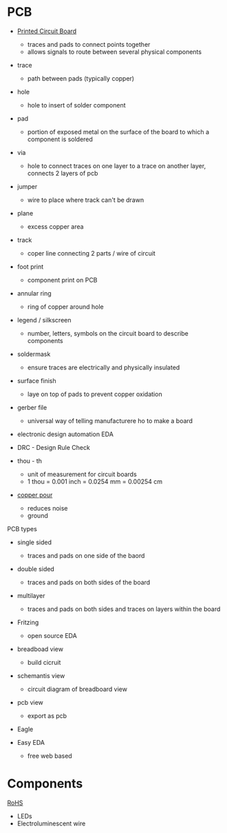 # PCB

- [Printed Circuit Board](https://en.wikipedia.org/wiki/Printed_circuit_board)
    - traces and pads to connect points together
    - allows signals to route between several physical components

- trace
    - path between pads (typically copper)

- hole
    - hole to insert of solder component


- pad
    - portion of exposed metal on the surface of the board to which a component is soldered

- via
    - hole to connect traces on one layer to a trace on another layer, connects 2 layers of pcb

- jumper
    - wire to place where track can't be drawn

- plane
    - excess copper area

- track
    - coper line connecting 2 parts / wire of circuit

- foot print
    - component print on PCB

- annular ring
    - ring of copper around hole

- legend / silkscreen
    - number, letters, symbols on the circuit board to describe components

- soldermask
    - ensure traces are electrically and physically insulated

- surface finish
    - laye on top of pads to prevent copper oxidation


- gerber file
    - universal way of telling manufacturere ho to make a board

- electronic design automation EDA

- DRC - Design Rule Check


- thou - th
    - unit of measurement for circuit boards
    - 1 thou = 0.001 inch = 0.0254 mm = 0.00254 cm

- [copper pour](https://en.wikipedia.org/wiki/Copper_pour)
    - reduces noise
    - ground

PCB types

- single sided
    - traces and pads on one side of the baord
- double sided
    - traces and pads on both sides of the board

- multilayer
    - traces and pads on both sides and traces on layers within the board


- Fritzing
    - open source EDA

- breadboad view
    - build cicruit
- schemantis view
    - circuit diagram of breadboard view
- pcb view
    - export as pcb


- Eagle

- Easy EDA
    - free web based




# Components

[RoHS](https://en.wikipedia.org/wiki/Restriction_of_Hazardous_Substances_Directive)

- LEDs
- Electroluminescent wire